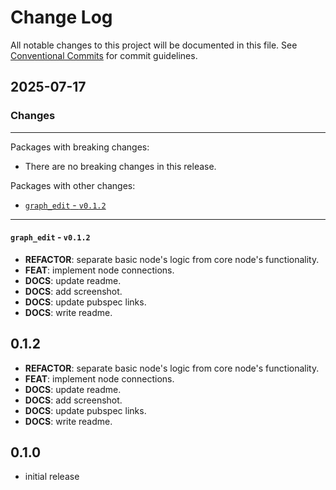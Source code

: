 # Change Log

All notable changes to this project will be documented in this file.
See [Conventional Commits](https://conventionalcommits.org) for commit guidelines.

## 2025-07-17

### Changes

---

Packages with breaking changes:

 - There are no breaking changes in this release.

Packages with other changes:

 - [`graph_edit` - `v0.1.2`](#graph_edit---v012)

---

#### `graph_edit` - `v0.1.2`

 - **REFACTOR**: separate basic node's logic from core node's functionality.
 - **FEAT**: implement node connections.
 - **DOCS**: update readme.
 - **DOCS**: add screenshot.
 - **DOCS**: update pubspec links.
 - **DOCS**: write readme.

## 0.1.2

 - **REFACTOR**: separate basic node's logic from core node's functionality.
 - **FEAT**: implement node connections.
 - **DOCS**: update readme.
 - **DOCS**: add screenshot.
 - **DOCS**: update pubspec links.
 - **DOCS**: write readme.

## 0.1.0

* initial release
